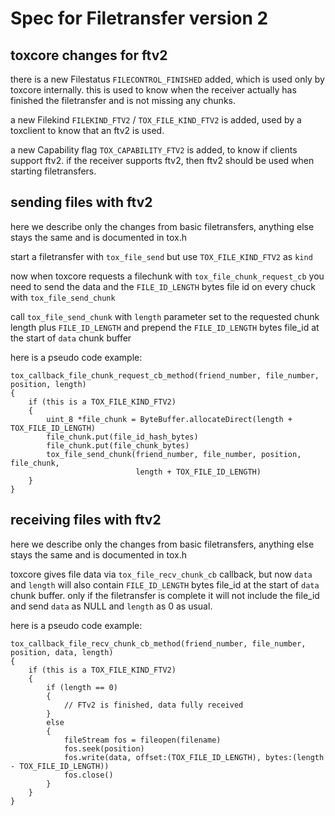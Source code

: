 
# Spec for Filetransfer version 2

## toxcore changes for ftv2

there is a new Filestatus `FILECONTROL_FINISHED` added, which is used only by toxcore internally.
this is used to know when the receiver actually has finished the filetransfer and is not missing any chunks.

a new Filekind `FILEKIND_FTV2` / `TOX_FILE_KIND_FTV2` is added, used by a toxclient to know that an ftv2 is used.

a new Capability flag `TOX_CAPABILITY_FTV2` is added, to know if clients support ftv2.
if the receiver supports ftv2, then ftv2 should be used when starting filetransfers.

## sending files with ftv2

here we describe only the changes from basic filetransfers, anything else stays the same and is documented in tox.h

start a filetransfer with `tox_file_send` but use `TOX_FILE_KIND_FTV2` as `kind`

now when toxcore requests a filechunk with `tox_file_chunk_request_cb` you need to send the data
and the `FILE_ID_LENGTH` bytes file id on every chuck with `tox_file_send_chunk`

call `tox_file_send_chunk` with `length` parameter set to the requested chunk length plus `FILE_ID_LENGTH`
and prepend the `FILE_ID_LENGTH` bytes file_id at the start of `data` chunk buffer

here is a pseudo code example:

```
tox_callback_file_chunk_request_cb_method(friend_number, file_number, position, length)
{
    if (this is a TOX_FILE_KIND_FTV2)
    {
        uint_8 *file_chunk = ByteBuffer.allocateDirect(length + TOX_FILE_ID_LENGTH)
        file_chunk.put(file_id_hash_bytes)
        file_chunk.put(file_chunk_bytes)
        tox_file_send_chunk(friend_number, file_number, position, file_chunk,
                            length + TOX_FILE_ID_LENGTH)
    }
}
```

## receiving files with ftv2

here we describe only the changes from basic filetransfers, anything else stays the same and is documented in tox.h


toxcore gives file data via `tox_file_recv_chunk_cb` callback, but now `data` and `length` will also contain
`FILE_ID_LENGTH` bytes file_id at the start of `data` chunk buffer.
only if the filetransfer is complete it will not include the file_id and send `data` as NULL and `length` as 0 as usual.


here is a pseudo code example:

```
tox_callback_file_recv_chunk_cb_method(friend_number, file_number, position, data, length)
{
    if (this is a TOX_FILE_KIND_FTV2)
    {
        if (length == 0)
        {
            // FTv2 is finished, data fully received
        }
        else
        {
            fileStream fos = fileopen(filename)
            fos.seek(position)
            fos.write(data, offset:(TOX_FILE_ID_LENGTH), bytes:(length - TOX_FILE_ID_LENGTH))
            fos.close()
        }
    }
}
```








